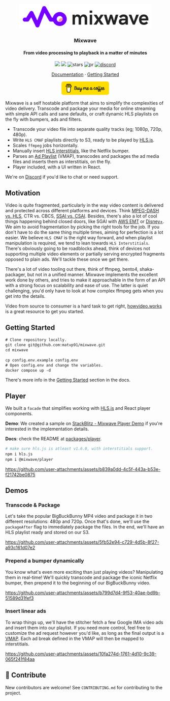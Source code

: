 <div align="center">
  <img src="./public/logo-full.png" width="420" />

  <h3>Mixwave</h3>
  <h4>From video processing to playback in a matter of minutes</h4>
  
  <p align="center">
    <img src="https://img.shields.io/github/license/matvp91/mixwave">
    <img src="https://img.shields.io/github/last-commit/matvp91/mixwave">
    <img src="https://img.shields.io/github/stars/matvp91/mixwave" alt="stars">
    <img src="https://img.shields.io/badge/PR's-welcome-0437F2" alt="pr">
    <a href="https://discord.gg/4hXgz9EsF4">
      <img src="https://img.shields.io/discord/1290252589522223166?v=1" alt="discord">
    </a>
  </p>

  <p align="center">
    <a href="https://matvp91.github.io/mixwave">Documentation</a> · 
    <a href="https://matvp91.github.io/mixwave/getting-started.html">Getting Started</a>
  </p>

  [<img src="./public/button-buy-me-a-coffee.png" width="150" alt="Buy me a coffee button"/>](https://www.buymeacoffee.com/matvp91)
</div>

Mixwave is a self hostable platform that aims to simplify the complexities of video delivery. Transcode and package your media for online streaming with simple API calls and sane defaults, or craft dynamic HLS playlists on the fly with bumpers, ads and filters.

- Transcode your video file into separate quality tracks (eg; 1080p, 720p, 480p).
- Write `HLS CMAF` playlists directly to S3, ready to be played by [HLS.js](https://github.com/video-dev/hls.js).
- Scales `ffmpeg` jobs horizontally.
- Manually insert [HLS interstitials](https://developer.apple.com/streaming/GettingStartedWithHLSInterstitials.pdf), like the Netflix bumper.
- Parses an [Ad Playlist](https://www.iab.com/guidelines/vmap/) (VMAP), transcodes and packages the ad media files and inserts them as interstitials, on the fly.
- Player included, with a UI written in React.

We're on [Discord](https://discord.gg/4hXgz9EsF4) if you'd like to chat or need support.

## Motivation

Video is quite fragmented, particularly in the way video content is delivered and protected across different platforms and devices. Think [MPEG-DASH vs. HLS](https://www.gumlet.com/learn/hls-vs-dash/), CTR vs. CBCS, [SSAI vs. CSAI](https://clearcode.cc/blog/client-side-server-side-ad-insertion/). Besides, there's also a lot of cool things happening behind closed doors, like SGAI with [AWS EMT](https://docs.aws.amazon.com/mediatailor/latest/ug/server-guided.html) or [Disney+](https://medium.com/disney-streaming/using-sgai-to-deliver-and-play-ads-with-flexibility-and-scale-b5c18aeb7bca). We aim to avoid fragmentation by picking the right tools for the job. If you don't have to do the same thing multiple times, aiming for perfection is a lot easier. We believe `HLS CMAF` is the right way forward, and when playlist manipulation is required, we tend to lean towards `HLS Interstitials`. There's obviously going to be roadblocks ahead, think of devices not supporting multiple video elements or partially serving encrypted fragments opposed to plain ads. We'll tackle these once we get there.

There's a lot of video tooling out there, think of ffmpeg, bento4, shaka-packager, but not in a unified manner. Mixwave implements the excellent work done by others, and tries to make it approachable in the form of an API with a strong focus on scalability and ease of use. The latter is quiet challenging, you'd only have to look at how complex ffmpeg gets when you get into the details.

Video from source to consumer is a hard task to get right, [howvideo.works](https://howvideo.works/) is a great resource to get you started.

## Getting Started

```shell
# Clone repository locally.
git clone git@github.com:matvp91/mixwave.git
cd mixwave

cp config.env.example config.env
# Open config.env and change the variables.
docker compose up -d
```

There's more info in the [Getting Started](https://matvp91.github.io/mixwave/getting-started.html) section in the docs.

## Player

We built a `facade` that simplifies working with [HLS.js](https://github.com/video-dev/hls.js) and React player components. 

**Demo**: We created a sample on [StackBlitz - Mixwave Player Demo](https://stackblitz.com/edit/mixwave-player-demo) if you're interested in the implementation details.

**Docs**: check the README at [packages/player](https://github.com/matvp91/mixwave/tree/main/packages/player).
```sh
# make sure hls.js is atleast v1.6.0, with interstitials support.
npm i hls.js
npm i @mixwave/player
```

https://github.com/user-attachments/assets/b839a0dd-4c5f-443a-b53e-f21742be0875

## Demos

### Transcode & Package

Let's take the popular BigBuckBunny MP4 video and package it in two different resolutions: 480p and 720p. Once that's done, we'll use the `packageAfter` flag to immediately package the files. In the end, we'll have an HLS playlist ready and stored on our S3.

https://github.com/user-attachments/assets/5fb52e94-c729-4d5b-8f27-a93c161d07e2

### Prepend a bumper dynamically

You know what's even more exciting than just playing videos? Manipulating them in real-time! We'll quickly transcode and package the iconic Netflix bumper, then prepend it to the beginning of our BigBuckBunny video.

https://github.com/user-attachments/assets/b799d7d4-9f53-40ae-bd9b-51589d31fef3

### Insert linear ads

To wrap things up, we'll have the stitcher fetch a few Google IMA video ads and insert them into our playlist. If you need more control, feel free to customize the ad request however you'd like, as long as the final output is a [VMAP](https://www.iab.com/guidelines/vmap/). Each ad break defined in the VMAP will then be mapped to interstitials.

https://github.com/user-attachments/assets/10fa274d-1761-4d10-9c39-065f241f84aa

## 🤝 Contribute

New contributors are welcome! See `CONTRIBUTING.md` for contributing to the project.
